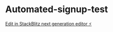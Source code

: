 # Automated-signup-test

[Edit in StackBlitz next generation editor ⚡️](https://stackblitz.com/~/github.com/Thirteen88/Automated-signup-test)